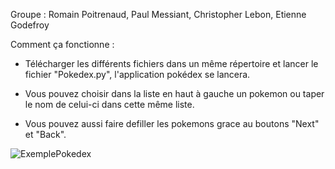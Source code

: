 Groupe : Romain Poitrenaud, Paul Messiant, Christopher Lebon, Etienne Godefroy


Comment ça fonctionne : 

  - Télécharger les différents fichiers dans un même répertoire et lancer le fichier "Pokedex.py", l'application pokédex se lancera.
  
  - Vous pouvez choisir dans la liste en haut à gauche un pokemon ou taper le nom de celui-ci dans cette même liste.
  
  - Vous pouvez aussi faire defiller les pokemons grace au boutons "Next" et "Back".
  
  
![ExemplePokedex](TestPokedex.jgp)
